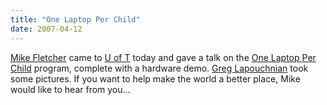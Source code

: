 ```yaml
---
title: "One Laptop Per Child"
date: 2007-04-12
---
```

<a href="http://www.vrplumber.com/">Mike Fletcher</a> came to <a href="http://www.utoronto.ca">U of T</a> today and gave a talk on the <a href="http://www.laptop.org">One Laptop Per Child</a> program, complete with a hardware demo.  <a href="http://greg.lapushnian.com/">Greg Lapouchnian</a> took some pictures.
If you want to help make the world a better place, Mike would like to hear from you…
